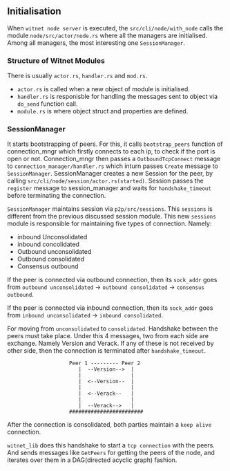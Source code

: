## Initialisation

When `witnet node server` is executed, the `src/cli/node/with_node` calls the module `node/src/actor/node.rs` where all the managers are initialised. Among all managers, the most interesting one `SessionManager`.

### Structure of Witnet Modules
There is usually `actor.rs`, `handler.rs` and `mod.rs`. 
- `actor.rs` is called when a new object of module is initialised.
- `handler.rs` is responisble for handling the messages sent to object via `do_send` function call.
- `module.rs` is where object struct and properties are defined.

### SessionManager
It starts bootstrapping of peers. For this, it calls `bootstrap_peers` function of connection_mngr which firstly connects to each ip, to check if the port is open or not. Connection_mngr then passes a `OutboundTcpConnect` message to `connection_manager/handler.rs` which inturn passes `Create` message to `SessionManager`. SessionManager creates a new Session for the peer, by calling `src/cli/node/session/actor.rs(started)`. Session passes the `register` message to session_manager and waits for `handshake_timeout` before terminating the connection.

`SessionManager` maintains session via `p2p/src/sessions`. This `sessions` is different from the previous discussed session module. This new `sessions` module is responsible for maintaining five types of connection. Namely:
- inbound Unconsolidated
- inbound concolidated
- Outbound unconsolidated
- Outbound consolidated
- Consensus outbound 

If the peer is connected via outbound connection, then its `sock_addr` goes from `outbound unconsolidated` -> `outbound consolidated` -> `consensus outbound`.

If the peer is connected via inbound connection, then its `sock_addr` goes from `inbound unconsolidated` -> `inbound consolidated`.

For moving from `unconsolidated` to `consolidated`. Handshake between the peers must take place. Under this 4 messages, two from each side are exchange. Namely Version and Verack. If any of these is not received by other side, then the connection is terminated after `handshake_timeout`.

```
                    Peer 1 --------- Peer 2
                       |  --Version-->  |
                       |                |
                       |  <--Version--  |
                       |                |
                       |  <--Verack--   |
                       |                |
                       |  --Verack-->   |
                    ########################
```

After the connection is consolidated, both parties maintain a `keep alive` connection.

`witnet_lib` does this handshake to start a `tcp connection` with the peers. And sends messages like `GetPeers` for getting the peers of the node, and iterates over them in a DAG(directed acyclic graph) fashion.